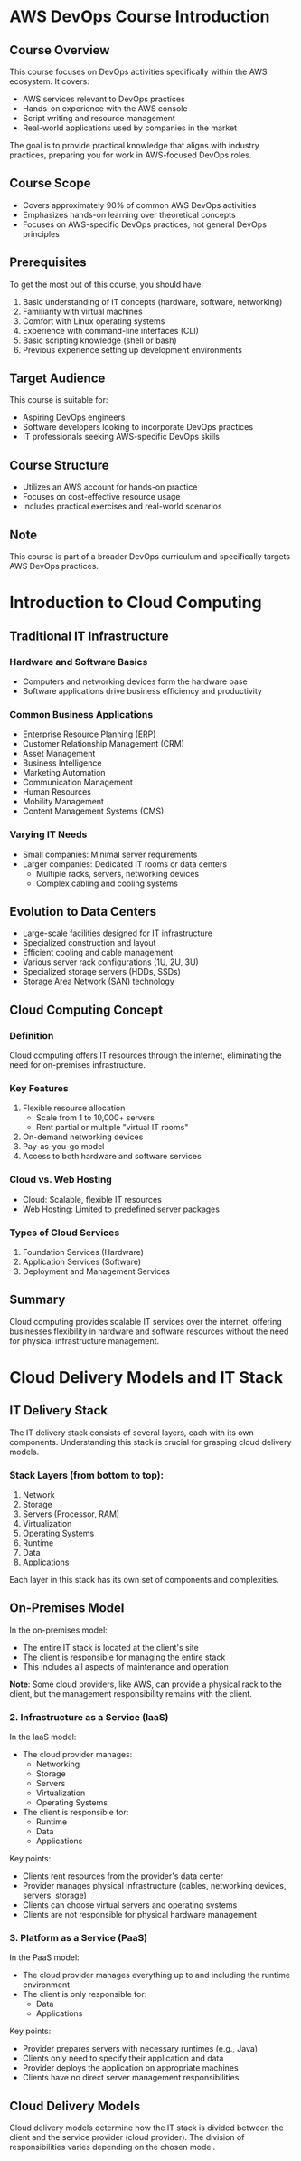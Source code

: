 # AWS DevOps Course Introduction

## Course Overview

This course focuses on DevOps activities specifically within the AWS ecosystem. It covers:

- AWS services relevant to DevOps practices
- Hands-on experience with the AWS console
- Script writing and resource management
- Real-world applications used by companies in the market

The goal is to provide practical knowledge that aligns with industry practices, preparing you for work in AWS-focused DevOps roles.

## Course Scope

- Covers approximately 90% of common AWS DevOps activities
- Emphasizes hands-on learning over theoretical concepts
- Focuses on AWS-specific DevOps practices, not general DevOps principles

## Prerequisites

To get the most out of this course, you should have:

1. Basic understanding of IT concepts (hardware, software, networking)
2. Familiarity with virtual machines
3. Comfort with Linux operating systems
4. Experience with command-line interfaces (CLI)
5. Basic scripting knowledge (shell or bash)
6. Previous experience setting up development environments

## Target Audience

This course is suitable for:

- Aspiring DevOps engineers
- Software developers looking to incorporate DevOps practices
- IT professionals seeking AWS-specific DevOps skills

## Course Structure

- Utilizes an AWS account for hands-on practice
- Focuses on cost-effective resource usage
- Includes practical exercises and real-world scenarios

## Note

This course is part of a broader DevOps curriculum and specifically targets AWS DevOps practices.


# Introduction to Cloud Computing

## Traditional IT Infrastructure

### Hardware and Software Basics
- Computers and networking devices form the hardware base
- Software applications drive business efficiency and productivity

### Common Business Applications
- Enterprise Resource Planning (ERP)
- Customer Relationship Management (CRM)
- Asset Management
- Business Intelligence
- Marketing Automation
- Communication Management
- Human Resources
- Mobility Management
- Content Management Systems (CMS)

### Varying IT Needs
- Small companies: Minimal server requirements
- Larger companies: Dedicated IT rooms or data centers
  - Multiple racks, servers, networking devices
  - Complex cabling and cooling systems

## Evolution to Data Centers
- Large-scale facilities designed for IT infrastructure
- Specialized construction and layout
- Efficient cooling and cable management
- Various server rack configurations (1U, 2U, 3U)
- Specialized storage servers (HDDs, SSDs)
- Storage Area Network (SAN) technology

## Cloud Computing Concept

### Definition
Cloud computing offers IT resources through the internet, eliminating the need for on-premises infrastructure.

### Key Features
1. Flexible resource allocation
   - Scale from 1 to 10,000+ servers
   - Rent partial or multiple "virtual IT rooms"
2. On-demand networking devices
3. Pay-as-you-go model
4. Access to both hardware and software services

### Cloud vs. Web Hosting
- Cloud: Scalable, flexible IT resources
- Web Hosting: Limited to predefined server packages

### Types of Cloud Services
1. Foundation Services (Hardware)
2. Application Services (Software)
3. Deployment and Management Services

## Summary
Cloud computing provides scalable IT services over the internet, offering businesses flexibility in hardware and software resources without the need for physical infrastructure management.



# Cloud Delivery Models and IT Stack

## IT Delivery Stack

The IT delivery stack consists of several layers, each with its own components. Understanding this stack is crucial for grasping cloud delivery models.

### Stack Layers (from bottom to top):

1. Network
2. Storage
3. Servers (Processor, RAM)
4. Virtualization
5. Operating Systems
6. Runtime
7. Data
8. Applications

Each layer in this stack has its own set of components and complexities.

## On-Premises Model

In the on-premises model:

- The entire IT stack is located at the client's site
- The client is responsible for managing the entire stack
- This includes all aspects of maintenance and operation

**Note**: Some cloud providers, like AWS, can provide a physical rack to the client, but the management responsibility remains with the client.


### 2. Infrastructure as a Service (IaaS)

In the IaaS model:

- The cloud provider manages:
  - Networking
  - Storage
  - Servers
  - Virtualization
  - Operating Systems
- The client is responsible for:
  - Runtime
  - Data
  - Applications

Key points:
- Clients rent resources from the provider's data center
- Provider manages physical infrastructure (cables, networking devices, servers, storage)
- Clients can choose virtual servers and operating systems
- Clients are not responsible for physical hardware management

### 3. Platform as a Service (PaaS)

In the PaaS model:

- The cloud provider manages everything up to and including the runtime environment
- The client is only responsible for:
  - Data
  - Applications

Key points:
- Provider prepares servers with necessary runtimes (e.g., Java)
- Clients only need to specify their application and data
- Provider deploys the application on appropriate machines
- Clients have no direct server management responsibilities

## Cloud Delivery Models

Cloud delivery models determine how the IT stack is divided between the client and the service provider (cloud provider). The division of responsibilities varies depending on the chosen model.
